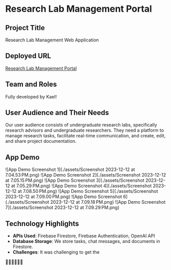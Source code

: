 # Research Lab Management Portal

## Project Title
Research Lab Management Web Application

## Deployed URL
[Research Lab Management Portal](https://lab-portal-f239e.web.app/)

## Team and Roles
Fully developed by Kael!

## User Audience and Their Needs
Our user audience consists of undergraduate research labs, specifically research advisors and undergraduate researchers. They need a platform to manage research tasks, facilitate real-time communication, and create, edit, and share project documentation.

## App Demo
![App Demo Screenshot 1](./assets/Screenshot 2023-12-12 at 7.04.53 PM.png)
![App Demo Screenshot 2](./assets/Screenshot 2023-12-12 at 7.05.15 PM.png)
![App Demo Screenshot 3](./assets/Screenshot 2023-12-12 at 7.05.29 PM.png)
![App Demo Screenshot 4](./assets/Screenshot 2023-12-12 at 7.08.50 PM.png)
![App Demo Screenshot 5](./assets/Screenshot 2023-12-12 at 7.09.00 PM.png)
![App Demo Screenshot 6](./assets/Screenshot 2023-12-12 at 7.09.18 PM.png)
![App Demo Screenshot 7](./assets/Screenshot 2023-12-12 at 7.09.29 PM.png)



## Technology Highlights
- **APIs Used**: Firebase Firestore, Firebase Authentication, OpenAI API
- **Database Storage**: We store tasks, chat messages, and documents in Firestore.
- **Challenges**: It was challenging to get the 

👏🏼👏🏼👏🏼
